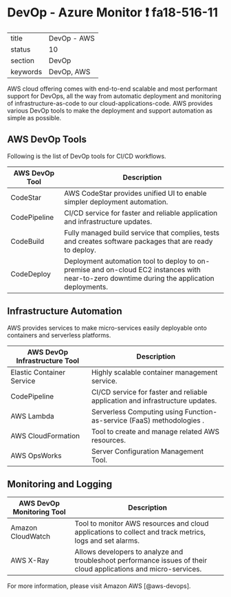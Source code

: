 # DevOp - Azure Monitor :exclamation: fa18-516-11


|          |                                       |
| -------- | ------------------------------------- |
| title    | DevOp - AWS                           | 
| status   | 10                                    |
| section  | DevOp                                 |
| keywords | DevOp, AWS          				   |

AWS cloud offering comes with end-to-end scalable and most performant support for DevOps, all the way from automatic deployment and monitoring of infrastructure-as-code to our cloud-applications-code. AWS provides various DevOp tools to make the deployment and support automation as simple as possible.

## AWS DevOp Tools

Following is the list of DevOp tools for CI/CD workflows.

|  AWS DevOp Tool    | Description                           |
| ---------------    | ------------------------------------- |
| CodeStar           | AWS CodeStar provides unified UI to enable simpler deployment                            automation.                          | 
| CodePipeline       | CI/CD service for faster and reliable application and                                    infrastructure updates.              |
| CodeBuild          | Fully managed build service that complies, tests and creates                             software packages that are ready to deploy.   |
| CodeDeploy         | Deployment automation tool to deploy to on-premise and on-cloud                          EC2 instances with near-to-zero downtime during the application                         deployments.                    |

## Infrastructure Automation

AWS provides services to make micro-services easily deployable onto containers and serverless platforms.

|  AWS DevOp Infrastructure Tool    | Description                           |
| ---------------                   | ------------------------------------- |
| Elastic Container Service         | Highly scalable container management service.  | 
| CodePipeline                      | CI/CD service for faster and reliable application                                     and infrastructure updates.              |
| AWS Lambda                        | Serverless Computing using Function-as-service                                            (FaaS) methodologies .   |
| AWS CloudFormation                | Tool to create and manage related AWS resources.|
| AWS OpsWorks                      | Server Configuration Management Tool.   |

## Monitoring and Logging

|  AWS DevOp Monitoring Tool    | Description                           |
| ---------------               | ------------------------------------- |
| Amazon CloudWatch             | Tool to monitor AWS resources and cloud applications                                      to collect and track metrics, logs and set alarms.| 
| AWS X-Ray                     | Allows developers to analyze and troubleshoot                                             performance issues of their cloud applications and                                      micro-services.  |


For more information, please visit Amazon AWS [@aws-devops].
